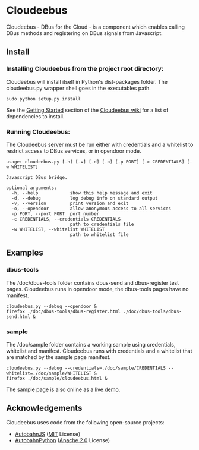 
Cloudeebus
==========

Cloudeebus - DBus for the Cloud - is a component which enables calling DBus
 methods and registering on DBus signals from Javascript.


Install
-------

### Installing Cloudeebus from the project root directory:

Cloudeebus will install itself in Python's dist-packages folder. The
 cloudeebus.py wrapper shell goes in the executables path.

	sudo python setup.py install

See the [Getting Started](https://github.com/01org/cloudeebus/wiki/Getting-started)
 section of the [Cloudeebus wiki](https://github.com/01org/cloudeebus/wiki)
 for a list of dependencies to install.


### Running Cloudeebus:

The Cloudeebus server must be run either with credentials and a whitelist to
 restrict access to DBus services, or in opendoor mode.

	usage: cloudeebus.py [-h] [-v] [-d] [-o] [-p PORT] [-c CREDENTIALS] [-w WHITELIST]
	
	Javascript DBus bridge.
	
	optional arguments:
	  -h, --help            show this help message and exit
	  -d, --debug           log debug info on standard output
	  -v, --version         print version and exit
	  -o, --opendoor        allow anonymous access to all services
	  -p PORT, --port PORT  port number
	  -c CREDENTIALS, --credentials CREDENTIALS
	                        path to credentials file
	  -w WHITELIST, --whitelist WHITELIST
	                        path to whitelist file


Examples
--------

### dbus-tools

The /doc/dbus-tools folder contains dbus-send and dbus-register test pages.
Cloudeebus runs in opendoor mode, the dbus-tools pages have no manifest.

	cloudeebus.py --debug --opendoor &
	firefox ./doc/dbus-tools/dbus-register.html ./doc/dbus-tools/dbus-send.html &

### sample

The /doc/sample folder contains a working sample using credentials, whitelist and manifest.
Cloudeebus runs with credentials and a whitelist that are matched by the
 sample page manifest.

	cloudeebus.py --debug --credentials=./doc/sample/CREDENTIALS --whitelist=./doc/sample/WHITELIST &
	firefox ./doc/sample/cloudeebus.html &

The sample page is also online as a [live demo](http://01org.github.com/cloudeebus/).

Acknowledgements
----------------

Cloudeebus uses code from the following open-source projects:

  * [AutobahnJS](http://autobahn.ws/js) ([MIT](http://opensource.org/licenses/MIT) License)
  * [AutobahnPython](http://autobahn.ws/python) ([Apache 2.0](http://opensource.org/licenses/Apache-2.0) License)

